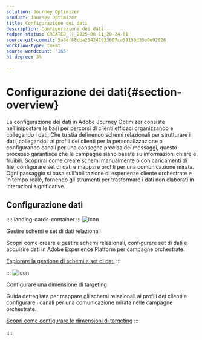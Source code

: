 ```yaml
---
solution: Journey Optimizer
product: Journey Optimizer
title: Configurazione dei dati
description: Configurazione dei dati
redpen-status: CREATED_||_2025-08-11_20-24-01
source-git-commit: 5a8ef88cba254241933607ca59156d35e0e92926
workflow-type: tm+mt
source-wordcount: '165'
ht-degree: 3%

---
```



# Configurazione dei dati{#section-overview}

La configurazione dei dati in Adobe Journey Optimizer consiste nell’impostare le basi per percorsi di clienti efficaci organizzando e collegando i dati. Che tu stia definendo schemi relazionali per strutturare i dati, collegandoli ai profili dei clienti per la personalizzazione o configurando canali per una consegna precisa dei messaggi, questo processo garantisce che le campagne siano basate su informazioni chiare e fruibili. Scoprirai come creare schemi manualmente o con caricamenti di file, configurare set di dati e mappare profili per una comunicazione mirata. Ogni passaggio si basa sull’abilitazione di esperienze cliente orchestrate e in tempo reale, fornendo gli strumenti per trasformare i dati non elaborati in interazioni significative.

## Configurazione dati

:::: landing-cards-container
:::
![icon](https://cdn.experienceleague.adobe.com/icons/gear.svg)

Gestire schemi e set di dati relazionali

Scopri come creare e gestire schemi relazionali, configurare set di dati e acquisire dati in Adobe Experience Platform per campagne orchestrate.

[Esplorare la gestione di schemi e set di dati](schemas-datasets-landing-page.md)
:::

:::
![icon](https://cdn.experienceleague.adobe.com/icons/bullseye.svg)

Configurare una dimensione di targeting

Guida dettagliata per mappare gli schemi relazionali ai profili dei clienti e configurare i canali per una comunicazione mirata nelle campagne orchestrate.

[Scopri come configurare le dimensioni di targeting](../using/orchestrated/target-dimension.md)
:::

::::

